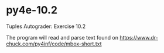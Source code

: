 # py4e-10.2
Tuples Autograder: Exercise 10.2

The program will read and parse text found on https://www.dr-chuck.com/py4inf/code/mbox-short.txt 
